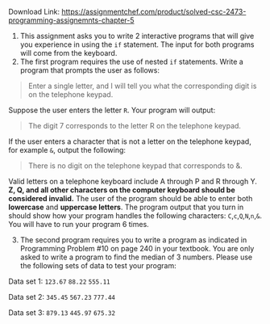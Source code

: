 Download Link: https://assignmentchef.com/product/solved-csc-2473-programming-assignemnts-chapter-5
<br>
<ol>

 <li>This assignment asks you to write 2 interactive programs that will give you experience in using the <code>if</code> statement. The input for both programs will come from the keyboard.</li>

 <li>The first program requires the use of nested <code>if</code> statements. Write a program that prompts the user as follows:</li>

</ol>

<blockquote>

 Enter a single letter, and I will tell you what the corresponding digit is on the telephone keypad.

</blockquote>

Suppose the user enters the letter <code>R</code>. Your program will output:

<blockquote>

 The digit 7 corresponds to the letter R on the telephone keypad.

</blockquote>

If the user enters a character that is not a letter on the telephone keypad, for example <code>&amp;</code>, output the following:

<blockquote>

 There is no digit on the telephone keypad that corresponds to &amp;.

</blockquote>

Valid letters on a telephone keyboard include A through P and R through Y. <strong>Z, Q, and all other characters on the computer keyboard should be considered invalid.</strong> The user of the program should be able to enter both <strong>lowercase</strong> and <strong>uppercase letters</strong>. The program output that you turn in should show how your program handles the following characters: <code>C</code>,<code>c</code>,<code>Q</code>,<code>N</code>,<code>n</code>,<code>&amp;</code>. You will have to run your program 6 times.

<ol start="3">

 <li>The second program requires you to write a program as indicated in Programming Problem #10 on page 240 in your textbook. You are only asked to write a program to find the median of 3 numbers. Please use the following sets of data to test your program:</li>

</ol>

Data set 1: <code>123.67</code> <code>88.22</code> <code>555.11</code>

Data set 2: <code>345.45</code> <code>567.23</code> <code>777.44</code>

Data set 3: <code>879.13</code> <code>445.97</code> <code>675.32</code>



